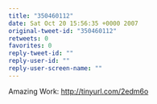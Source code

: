 ```yaml
---
title: "350460112"
date: Sat Oct 20 15:56:35 +0000 2007
original-tweet-id: "350460112"
retweets: 0
favorites: 0
reply-tweet-id: ""
reply-user-id: ""
reply-user-screen-name: ""
---
```

Amazing Work: http://tinyurl.com/2edm6o
